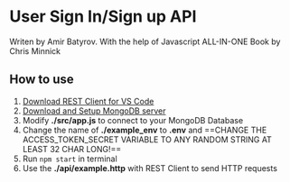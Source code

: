 # User Sign In/Sign up API

Writen by Amir Batyrov.
With the help of Javascript ALL-IN-ONE Book by Chris Minnick

## How to use

1. [Download REST Client for VS Code](https://marketplace.visualstudio.com/items?itemName=humao.rest-client)
2. [Download and Setup MongoDB server](https://www.mongodb.com/try/download/community)
3. Modify **./src/app.js** to connect to your MongoDB Database
4. Change the name of **./example_env** to **.env** and ==CHANGE THE ACCESS_TOKEN_SECRET VARIABLE TO ANY RANDOM STRING AT LEAST 32 CHAR LONG!==
5. Run `npm start` in terminal
6. Use the **./api/example.http** with REST Client to send HTTP requests
